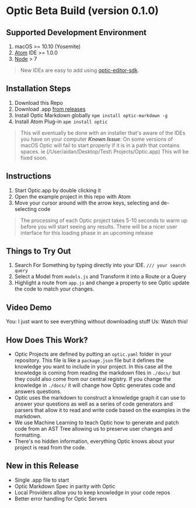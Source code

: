 # Optic Beta Build (version 0.1.0)

## Supported Development Environment
1. macOS >= 10.10 (Yosemite)
2. [Atom](https://atom.io/) IDE >= 1.0.0
3. [Node](https://nodejs.org/en/) > 7
> New IDEs are easy to add using [optic-editor-sdk](https://github.com/opticdev/optic-editor-sdk). 

## Installation Steps
1. Download this Repo
2. Download .app [from releases](https://github.com/odpetmioc/demo/releases)
3. Install Optic Markdown globally `npm install optic-markdown -g`
4. Install Atom Plug-in  `apm install optic`
> This will eventually be done with an installer that's aware of the IDEs you have on your computer 
> ***Known Issue***: On some versions of macOS Optic will fail to start properly if it is in a path that contains spaces. ie (/User/aidan/Desktop/Test\ Projects/Optic.app) This will be fixed soon. 

## Instructions
1. Start Optic.app by double clicking it
2. Open the example project in this repo with Atom 
3. Move your cursor around with the arrow keys, selecting and de-selecting code 
> The processing of each Optic project takes 5-10 seconds to warm up before you will start seeing any results. There will be a nicer user interface for this loading phase in an upcoming release

## Things to Try Out 
1. Search For Something by typing directly into your IDE. 
`/// your search query`
2. Select a Model from `models.js` and Transform it into a Route or a Query
3. Highlight a route from `app.js` and change a property to see Optic update the code to match your changes.

## Video Demo 
You: I just want to see everything without downloading stuff 
Us: Watch this!

## How Does This Work?
* Optic Projects are defined by putting an `optic.yaml` folder in your repository. This file is like a `package.json` file but it defines the knowledge you want to include in your project. In this case all the knowledge is coming from reading the markdown files in `./docs/` but they could also come from our central registry. If you change the knowledge in `./docs/` it will change how Optic generates code and answers questions. 
* Optic uses the markdown to construct a knowledge graph it can use to answer your questions as well as a series of code generators and parsers that allow it to read and write code based on the examples in the markdown. 
* We use Machine Learning to teach Optic how to generate and patch code from an AST Tree allowing us to preserve user changes and formatting. 
* There's no hidden information, everything Optic knows about your project is read from the code. 

## New in this Release 
* Single .app file to start 
* Optic Markdown Spec in parity with Optic 
* Local Providers allow you to keep knowledge in your code repos 
* Better error handling for Optic Servers





